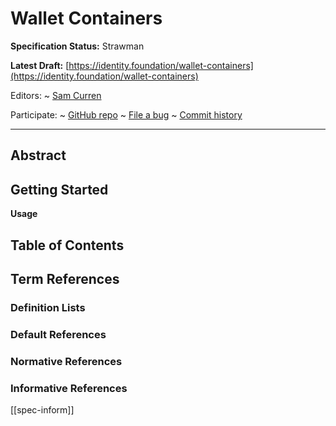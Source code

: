 Wallet Containers
==================

**Specification Status:** Strawman

**Latest Draft:**
  [https://identity.foundation/wallet-containers](https://identity.foundation/wallet-containers)

Editors:
~ [Sam Curren](https://www.linkedin.com/in/samcurren)

Participate:
~ [GitHub repo](https://github.com/decentralized-identity/wallet-containers)
~ [File a bug](https://github.com/decentralized-identity/wallet-containers/issues)
~ [Commit history](https://github.com/decentralized-identity/wallet-containers/commits/main)

------------------------------------

## Abstract



## Getting Started


**Usage**

## Table of Contents


## Term References

### Definition Lists


### Default References


### Normative References


### Informative References

[[spec-inform]]
